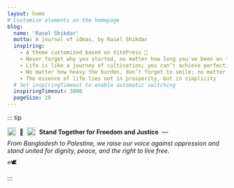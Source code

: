```yaml
---
layout: home
# Customize elements on the homepage
blog:
  name: 'Rasel Shikdar'
  motto: A journal of ideas, by Rasel Shikdar
  inspiring:
    - A theme customized based on VitePress 🎨
    - Never forget why you started, no matter how long you've been on the journey
    - Life is like a journey of cultivation; you can’t achieve perfection from the beginning
    - No matter how heavy the burden, don’t forget to smile; no matter how long the journey, don’t forget to persist
    - The essence of life lies not in prosperity, but in simplicity
  # Set inspiringTimeout to enable automatic switching
  inspiringTimeout: 3000
  pageSize: 20
---
```


::: tip
<p style="display: flex; align-items: center; gap: 8px; flex-wrap: wrap;">
  <img src="https://upload.wikimedia.org/wikipedia/commons/f/f9/Flag_of_Bangladesh.svg" width="20" alt="Bangladesh Flag" />
  🤝
  <img src="https://upload.wikimedia.org/wikipedia/commons/0/00/Flag_of_Palestine.svg" width="20" alt="Palestine Flag" />
  <strong>Stand Together for Freedom and Justice</strong> —
  <em>From Bangladesh to Palestine, we raise our voice against oppression and stand united for dignity, peace, and the right to live free.</em> ✊🕊️
</p>
:::

